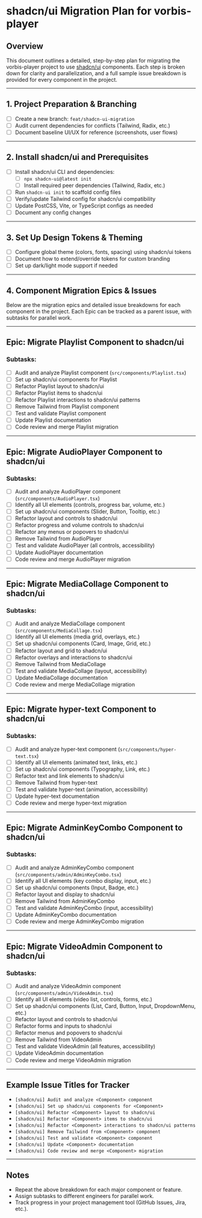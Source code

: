 # shadcn/ui Migration Plan for vorbis-player

## Overview
This document outlines a detailed, step-by-step plan for migrating the vorbis-player project to use [shadcn/ui](https://ui.shadcn.com/) components. Each step is broken down for clarity and parallelization, and a full sample issue breakdown is provided for every component in the project.

---

## 1. Project Preparation & Branching
- [ ] Create a new branch: `feat/shadcn-ui-migration`
- [ ] Audit current dependencies for conflicts (Tailwind, Radix, etc.)
- [ ] Document baseline UI/UX for reference (screenshots, user flows)

---

## 2. Install shadcn/ui and Prerequisites
- [ ] Install shadcn/ui CLI and dependencies:
  - [ ] `npx shadcn-ui@latest init`
  - [ ] Install required peer dependencies (Tailwind, Radix, etc.)
- [ ] Run `shadcn-ui init` to scaffold config files
- [ ] Verify/update Tailwind config for shadcn/ui compatibility
- [ ] Update PostCSS, Vite, or TypeScript configs as needed
- [ ] Document any config changes

---

## 3. Set Up Design Tokens & Theming
- [ ] Configure global theme (colors, fonts, spacing) using shadcn/ui tokens
- [ ] Document how to extend/override tokens for custom branding
- [ ] Set up dark/light mode support if needed

---

## 4. Component Migration Epics & Issues

Below are the migration epics and detailed issue breakdowns for each component in the project. Each Epic can be tracked as a parent issue, with subtasks for parallel work.

---

## Epic: Migrate Playlist Component to shadcn/ui

### Subtasks:
- [ ] Audit and analyze Playlist component (`src/components/Playlist.tsx`)
- [ ] Set up shadcn/ui components for Playlist
- [ ] Refactor Playlist layout to shadcn/ui
- [ ] Refactor Playlist items to shadcn/ui
- [ ] Refactor Playlist interactions to shadcn/ui patterns
- [ ] Remove Tailwind from Playlist component
- [ ] Test and validate Playlist component
- [ ] Update Playlist documentation
- [ ] Code review and merge Playlist migration

---

## Epic: Migrate AudioPlayer Component to shadcn/ui

### Subtasks:
- [ ] Audit and analyze AudioPlayer component (`src/components/AudioPlayer.tsx`)
- [ ] Identify all UI elements (controls, progress bar, volume, etc.)
- [ ] Set up shadcn/ui components (Slider, Button, Tooltip, etc.)
- [ ] Refactor layout and controls to shadcn/ui
- [ ] Refactor progress and volume controls to shadcn/ui
- [ ] Refactor any menus or popovers to shadcn/ui
- [ ] Remove Tailwind from AudioPlayer
- [ ] Test and validate AudioPlayer (all controls, accessibility)
- [ ] Update AudioPlayer documentation
- [ ] Code review and merge AudioPlayer migration

---

## Epic: Migrate MediaCollage Component to shadcn/ui

### Subtasks:
- [ ] Audit and analyze MediaCollage component (`src/components/MediaCollage.tsx`)
- [ ] Identify all UI elements (media grid, overlays, etc.)
- [ ] Set up shadcn/ui components (Card, Image, Grid, etc.)
- [ ] Refactor layout and grid to shadcn/ui
- [ ] Refactor overlays and interactions to shadcn/ui
- [ ] Remove Tailwind from MediaCollage
- [ ] Test and validate MediaCollage (layout, accessibility)
- [ ] Update MediaCollage documentation
- [ ] Code review and merge MediaCollage migration

---

## Epic: Migrate hyper-text Component to shadcn/ui

### Subtasks:
- [ ] Audit and analyze hyper-text component (`src/components/hyper-text.tsx`)
- [ ] Identify all UI elements (animated text, links, etc.)
- [ ] Set up shadcn/ui components (Typography, Link, etc.)
- [ ] Refactor text and link elements to shadcn/ui
- [ ] Remove Tailwind from hyper-text
- [ ] Test and validate hyper-text (animation, accessibility)
- [ ] Update hyper-text documentation
- [ ] Code review and merge hyper-text migration

---

## Epic: Migrate AdminKeyCombo Component to shadcn/ui

### Subtasks:
- [ ] Audit and analyze AdminKeyCombo component (`src/components/admin/AdminKeyCombo.tsx`)
- [ ] Identify all UI elements (key combo display, input, etc.)
- [ ] Set up shadcn/ui components (Input, Badge, etc.)
- [ ] Refactor layout and display to shadcn/ui
- [ ] Remove Tailwind from AdminKeyCombo
- [ ] Test and validate AdminKeyCombo (input, accessibility)
- [ ] Update AdminKeyCombo documentation
- [ ] Code review and merge AdminKeyCombo migration

---

## Epic: Migrate VideoAdmin Component to shadcn/ui

### Subtasks:
- [ ] Audit and analyze VideoAdmin component (`src/components/admin/VideoAdmin.tsx`)
- [ ] Identify all UI elements (video list, controls, forms, etc.)
- [ ] Set up shadcn/ui components (List, Card, Button, Input, DropdownMenu, etc.)
- [ ] Refactor layout and controls to shadcn/ui
- [ ] Refactor forms and inputs to shadcn/ui
- [ ] Refactor menus and popovers to shadcn/ui
- [ ] Remove Tailwind from VideoAdmin
- [ ] Test and validate VideoAdmin (all features, accessibility)
- [ ] Update VideoAdmin documentation
- [ ] Code review and merge VideoAdmin migration

---

## Example Issue Titles for Tracker
- `[shadcn/ui] Audit and analyze <Component> component`
- `[shadcn/ui] Set up shadcn/ui components for <Component>`
- `[shadcn/ui] Refactor <Component> layout to shadcn/ui`
- `[shadcn/ui] Refactor <Component> items to shadcn/ui`
- `[shadcn/ui] Refactor <Component> interactions to shadcn/ui patterns`
- `[shadcn/ui] Remove Tailwind from <Component> component`
- `[shadcn/ui] Test and validate <Component> component`
- `[shadcn/ui] Update <Component> documentation`
- `[shadcn/ui] Code review and merge <Component> migration`

---

## Notes
- Repeat the above breakdown for each major component or feature.
- Assign subtasks to different engineers for parallel work.
- Track progress in your project management tool (GitHub Issues, Jira, etc.). 